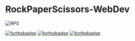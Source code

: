 # RockPaperScissors-WebDev
![RPS](https://github.com/user-attachments/assets/d139a4ce-4552-4754-ac2e-ebdf13931826)

[![forthebadge](https://forthebadge.com/images/badges/built-with-love.svg)](https://forthebadge.com)
[![forthebadge](https://forthebadge.com/images/badges/made-with-javascript.svg)](https://forthebadge.com)
[![forthebadge](https://forthebadge.com/images/badges/made-with-html_css.svg)](https://forthebadge.com)

